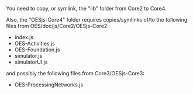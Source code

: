 You need to copy, or symlink, the "lib" folder from Core2 to Core4.

Also, the "OESjs-Core4" folder requires copies/symlinks of/to the following files from OES/doc/js/Core2/OESjs-Core2:

* index.js
* OES-Activities.js
* OES-Foundation.js
* simulator.js
* simulatorUI.js

and possibly the following files from Core3/OESjs-Core3:

* OES-ProcessingNetworks.js